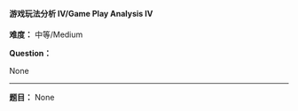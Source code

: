 #### 游戏玩法分析 IV/Game Play Analysis IV
**难度：** 中等/Medium

**Question：** 

None

------

**题目：** 
None

